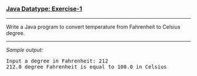 ### [Java Datatype: Exercise-1](https://www.w3resource.com/java-exercises/datatypes/java-datatype-exercise-1.php)

***
<p>Write a Java program to convert temperature from Fahrenheit to Celsius degree.</p>

***
_Sample output:_
<pre class="output">Input a degree in Fahrenheit: 212                                                                             
212.0 degree Fahrenheit is equal to 100.0 in Celsius 
</pre>